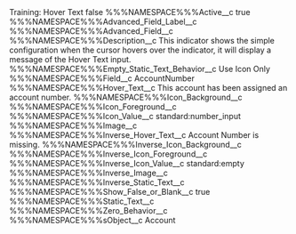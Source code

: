 <?xml version="1.0" encoding="UTF-8"?>
<CustomMetadata xmlns="http://soap.sforce.com/2006/04/metadata" xmlns:xsi="http://www.w3.org/2001/XMLSchema-instance" xmlns:xsd="http://www.w3.org/2001/XMLSchema">
    <label>Training: Hover Text</label>
    <protected>false</protected>
    <values>
        <field>%%%NAMESPACE%%%Active__c</field>
        <value xsi:type="xsd:boolean">true</value>
    </values>
    <values>
        <field>%%%NAMESPACE%%%Advanced_Field_Label__c</field>
        <value xsi:nil="true"/>
    </values>
    <values>
        <field>%%%NAMESPACE%%%Advanced_Field__c</field>
        <value xsi:nil="true"/>
    </values>
    <values>
        <field>%%%NAMESPACE%%%Description__c</field>
        <value xsi:type="xsd:string">This indicator shows the simple configuration when the cursor hovers over the indicator, it will display a message of the Hover Text input.</value>
    </values>
    <values>
        <field>%%%NAMESPACE%%%Empty_Static_Text_Behavior__c</field>
        <value xsi:type="xsd:string">Use Icon Only</value>
    </values>
    <values>
        <field>%%%NAMESPACE%%%Field__c</field>
        <value xsi:type="xsd:string">AccountNumber</value>
    </values>
    <values>
        <field>%%%NAMESPACE%%%Hover_Text__c</field>
        <value xsi:type="xsd:string">This account has been assigned an account number.</value>
    </values>
    <values>
        <field>%%%NAMESPACE%%%Icon_Background__c</field>
        <value xsi:nil="true"/>
    </values>
    <values>
        <field>%%%NAMESPACE%%%Icon_Foreground__c</field>
        <value xsi:nil="true"/>
    </values>
    <values>
        <field>%%%NAMESPACE%%%Icon_Value__c</field>
        <value xsi:type="xsd:string">standard:number_input</value>
    </values>
    <values>
        <field>%%%NAMESPACE%%%Image__c</field>
        <value xsi:nil="true"/>
    </values>
    <values>
        <field>%%%NAMESPACE%%%Inverse_Hover_Text__c</field>
        <value xsi:type="xsd:string">Account Number is missing.</value>
    </values>
    <values>
        <field>%%%NAMESPACE%%%Inverse_Icon_Background__c</field>
        <value xsi:nil="true"/>
    </values>
    <values>
        <field>%%%NAMESPACE%%%Inverse_Icon_Foreground__c</field>
        <value xsi:nil="true"/>
    </values>
    <values>
        <field>%%%NAMESPACE%%%Inverse_Icon_Value__c</field>
        <value xsi:type="xsd:string">standard:empty</value>
    </values>
    <values>
        <field>%%%NAMESPACE%%%Inverse_Image__c</field>
        <value xsi:nil="true"/>
    </values>
    <values>
        <field>%%%NAMESPACE%%%Inverse_Static_Text__c</field>
        <value xsi:nil="true"/>
    </values>
    <values>
        <field>%%%NAMESPACE%%%Show_False_or_Blank__c</field>
        <value xsi:type="xsd:boolean">true</value>
    </values>
    <values>
        <field>%%%NAMESPACE%%%Static_Text__c</field>
        <value xsi:nil="true"/>
    </values>
    <values>
        <field>%%%NAMESPACE%%%Zero_Behavior__c</field>
        <value xsi:nil="true"/>
    </values>
    <values>
        <field>%%%NAMESPACE%%%sObject__c</field>
        <value xsi:type="xsd:string">Account</value>
    </values>
</CustomMetadata>
